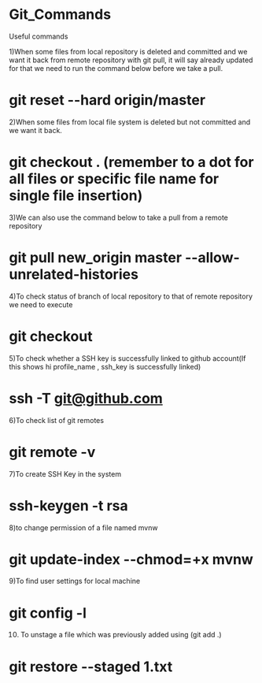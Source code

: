 # Git_Commands

Useful commands

1)When some files from local repository is deleted and committed and we want it back from remote repository with git pull, it will say already updated for that we need to run the command below before we take a pull.
# git reset --hard origin/master

2)When some files from local file system is deleted but not committed and we want it back.
# git checkout .            (remember to a dot for all files or specific file name for single file insertion)

3)We can also use the command below to take a pull from a remote repository
# git pull new_origin master --allow-unrelated-histories 

4)To check status of branch of local repository to that of remote repository we need to execute 
# git checkout

5)To check whether a SSH key is successfully linked to github account(If this shows hi profile_name , ssh_key is successfully linked)
# ssh -T git@github.com

6)To check list of git remotes
# git remote -v

7)To create SSH Key in the system
# ssh-keygen -t rsa

8)to change permission of a file named mvnw
# git update-index --chmod=+x mvnw

9)To find user settings for local machine
# git config -l

10) To unstage a file which was previously added using (git add .)
# git restore --staged 1.txt
